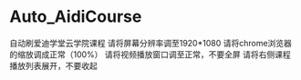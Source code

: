 # Auto_AidiCourse
自动刷爱迪学堂云学院课程
请将屏幕分辨率调至1920*1080
请将chrome浏览器的缩放调成正常（100%）
请将视频播放窗口调至正常，不要全屏
请将右侧课程播放列表展开，不要收起
